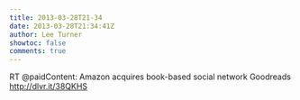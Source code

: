 ```yaml
---
title: 2013-03-28T21-34
date: 2013-03-28T21:34:41Z
author: Lee Turner
showtoc: false
comments: true
---
```


RT @paidContent: Amazon acquires book-based social network Goodreads http://dlvr.it/38QKHS

